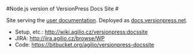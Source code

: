 #Node.js version of VersionPress Docs Site #

Site serving the [user documentation](https://bitbucket.org/agilio/versionpress-docs). Deployed as [docs.versionpress.net](http://docs.versionpress.net/).

* Setup, etc.: http://wiki.agilio.cz/versionpress:docssite
* JIRA: http://jira.agilio.cz/browse/WP
* Code: https://bitbucket.org/agilio/versionpress-docssite

